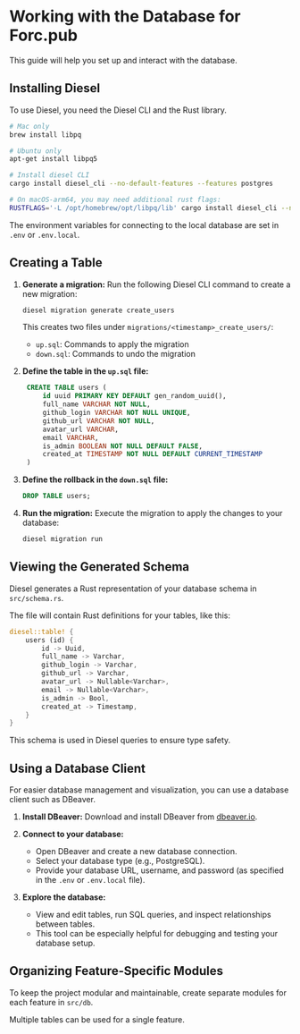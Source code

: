# Working with the Database for Forc.pub

This guide will help you set up and interact with the database.

## Installing Diesel

To use Diesel, you need the Diesel CLI and the Rust library.

```sh
# Mac only
brew install libpq

# Ubuntu only
apt-get install libpq5

# Install diesel CLI
cargo install diesel_cli --no-default-features --features postgres

# On macOS-arm64, you may need additional rust flags:
RUSTFLAGS='-L /opt/homebrew/opt/libpq/lib' cargo install diesel_cli --no-default-features --features postgres
```

The environment variables for connecting to the local database are set in `.env` or `.env.local`.

## Creating a Table

1. **Generate a migration:**
   Run the following Diesel CLI command to create a new migration:

   ```bash
   diesel migration generate create_users
   ```

   This creates two files under `migrations/<timestamp>_create_users/`:

   - `up.sql`: Commands to apply the migration
   - `down.sql`: Commands to undo the migration

2. **Define the table in the `up.sql` file:**

   ```sql
    CREATE TABLE users (
        id uuid PRIMARY KEY DEFAULT gen_random_uuid(),
        full_name VARCHAR NOT NULL,
        github_login VARCHAR NOT NULL UNIQUE,
        github_url VARCHAR NOT NULL,
        avatar_url VARCHAR,
        email VARCHAR,
        is_admin BOOLEAN NOT NULL DEFAULT FALSE,
        created_at TIMESTAMP NOT NULL DEFAULT CURRENT_TIMESTAMP
    )
   ```

3. **Define the rollback in the `down.sql` file:**

   ```sql
   DROP TABLE users;
   ```

4. **Run the migration:**
   Execute the migration to apply the changes to your database:
   ```bash
   diesel migration run
   ```

## Viewing the Generated Schema

Diesel generates a Rust representation of your database schema in `src/schema.rs`.

The file will contain Rust definitions for your tables, like this:

```rust
diesel::table! {
    users (id) {
        id -> Uuid,
        full_name -> Varchar,
        github_login -> Varchar,
        github_url -> Varchar,
        avatar_url -> Nullable<Varchar>,
        email -> Nullable<Varchar>,
        is_admin -> Bool,
        created_at -> Timestamp,
    }
}
```

This schema is used in Diesel queries to ensure type safety.

## Using a Database Client

For easier database management and visualization, you can use a database client such as DBeaver.

1. **Install DBeaver:**
   Download and install DBeaver from [dbeaver.io](https://dbeaver.io/).

2. **Connect to your database:**

   - Open DBeaver and create a new database connection.
   - Select your database type (e.g., PostgreSQL).
   - Provide your database URL, username, and password (as specified in the `.env` or `.env.local` file).

3. **Explore the database:**
   - View and edit tables, run SQL queries, and inspect relationships between tables.
   - This tool can be especially helpful for debugging and testing your database setup.

## Organizing Feature-Specific Modules

To keep the project modular and maintainable, create separate modules for each feature in `src/db`.

Multiple tables can be used for a single feature.
